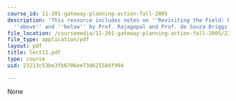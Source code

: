 ```yaml
---
course_id: 11-201-gateway-planning-action-fall-2005
description: 'This resource includes notes on ''Revisiting the Field: Planning from
  ''above'' and ''below'' by Prof. Rajagopal and Prof. de Souza Briggs.'
file_location: /coursemedia/11-201-gateway-planning-action-fall-2005/23213c53be3fb6706ee73d62558df994_lect11.pdf
file_type: application/pdf
layout: pdf
title: lect11.pdf
type: course
uid: 23213c53be3fb6706ee73d62558df994

---
```

None